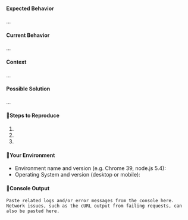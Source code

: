 <!-------------------------------------------------------------------------
 | Thanks for opening an issue!
 |
 | Before you submit it, please ensure you've done the following:
 |
 | - [ ] Make sure this issue is not already reported by searching through
 |       https://github.com/livepeer/livepeerjs/issues
 | - [ ] Provide a general summary of the issue in the Title above
 | - [ ] Fill out all sections below marked as required
 |
 | Cheers 🎉
 -------------------------------------------------------------------------->

#### Expected Behavior <!-- required -->
<!--- If you're describing a bug, tell us what should happen -->
<!--- If you're suggesting a change/improvement, tell us how it should work -->
...

#### Current Behavior <!-- required -->
<!--- If describing a bug, tell us what happens instead of the expected behavior -->
<!--- If suggesting a change/improvement, explain the difference from current behavior -->
...

#### Context <!-- required -->
<!--- How has this issue affected you? What are you trying to accomplish? -->
<!--- Providing context helps us come up with a solution that is most useful in the real world -->

...

#### Possible Solution <!-- optional -->
<!--- Not obligatory, but suggest a fix/reason for the bug, -->
<!--- or ideas how to implement the addition or change -->

...

<!-------------------------------------------------------------------------
 | 🚨 Note:
 | If you're describing a bug, please fill out the following sections.
 | If suggesting a change/improvement, you may delete them.
 -------------------------------------------------------------------------->

#### 🐞Steps to Reproduce
<!--- Provide a link to a live example, or an unambiguous set of steps to reproduce -->
<!--- Screenshots are also super helpful -->

1.
2.
3.

#### 🐞Your Environment
<!--- Include as many relevant details about the environment you experienced the bug in -->

* Environment name and version (e.g. Chrome 39, node.js 5.4):
* Operating System and version (desktop or mobile):

#### 🐞Console Output

```
Paste related logs and/or error messages from the console here.
Network issues, such as the cURL output from failing requests, can also be pasted here.
```

